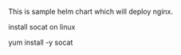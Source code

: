 This is sample helm chart which will deploy nginx. 



install socat on linux

yum install -y socat

